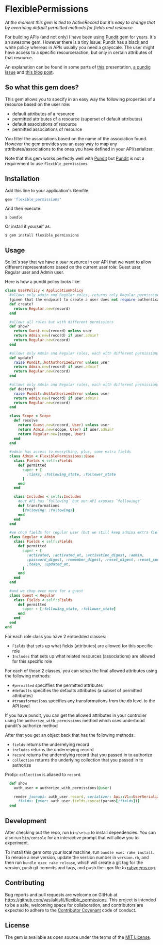 # FlexiblePermissions

*At the moment this gem is tied to ActiveRecord but it's easy to change that
by overriding default permitted methods for fields and resource*

For building APIs (and not only) I have been using [Pundit](https://github.com/elabs/pundit) gem for years.
It's an awesome gem.
However there is a tiny issue: Pundit has a black and white policy whereas in
APIs usually you need a grayscale. The user might have access to a specific
resource/action, but only in certain attributes of that resource.

An explanation can be found in some parts of
[this](http://slides.com/vasilakisfil/apis-on-ruby-and-rails#) presentation, [a pundig issue](https://github.com/elabs/pundit/issues/212#issuecomment-64049328)
and [this blog post](http://slides.com/vasilakisfil/apis-on-ruby-and-rails#/).

## So what this gem does?
This gem allows you to specify in an easy way the following properties of a resource
based on the user role:

* default attributes of a resource
* permitted attributes of a resource (superset of default attributes)
* default associations of resource
* permitted associations of resource

You filter the associations based on the name of the association found.
However the gem provides you an easy way to map any attributes/associations to
the ones you have defined in your API/serializer.

Note that this gem works perfectly well with [Pundit](https://github.com/elabs/pundit)
but [Pundit](https://github.com/elabs/pundit) is not a requirement to use `flexible_permissions`

## Installation

Add this line to your application's Gemfile:

```ruby
gem 'flexible_permissions'
```

And then execute:

    $ bundle

Or install it yourself as:

    $ gem install flexible_permissions

## Usage

So let's say that we have a `User` resource in our API that we want to allow
different representations based on the current user role: Guest user,
Regular user and Admin user.

Here is how a pundit policy looks like:

```ruby
class UserPolicy < ApplicationPolicy
  #allows only Admin and Regular roles, returns only Regular permissions
  (given that the endpoint to create a user does not require authentication)
  def create?
    return Regular.new(record)
  end

  #allows all roles but with different permissions
  def show?
    return Guest.new(record) unless user
    return Admin.new(record) if user.admin?
    return Regular.new(record)
  end

  #allows only Admin and Regular roles, each with different permissions
  def update?
    raise Pundit::NotAuthorizedError unless user
    return Admin.new(record) if user.admin?
    return Regular.new(record)
  end

  #allows only Admin and Regular roles, each with different permissions
  def destroy?
    raise Pundit::NotAuthorizedError unless user
    return Admin.new(record) if user.admin?
    return Regular.new(record)
  end

  class Scope < Scope
    def resolve
      return Guest.new(record, User) unless user
      return Admin.new(scope, User) if user.admin?
      return Regular.new(scope, User)
    end
  end

  #admin has access to everything, plus, some extra fields
  class Admin < FlexiblePermissions::Base
    class Fields < self::Fields
      def permitted
        super + [
          :links, :following_state, :follower_state
        ]
      end
    end

    class Includes < self::Includes
      #our API has `following` but our API exposes `followings`
      def transformations
        {following: :followings}
      end
    end
  end

  #we chop fields for regular user (but we still keep admins extra fields)
  class Regular < Admin
    class Fields < self::Fields
      def permitted
        super - [
          :activated, :activated_at, :activation_digest, :admin,
          :password_digest, :remember_digest, :reset_digest, :reset_sent_at,
          :token, :updated_at,
        ]
      end
    end
  end

  #and we chop even more for a guest
  class Guest < Regular
    class Fields < self::Fields
      def permitted
        super - [:following_state, :follower_state]
      end
    end
  end
end
```

For each role class you have 2 embedded classes:
* `Fields` that sets up what fields (attributes) are allowed for this specific role
* `Includes` that sets up what related resources (associations) are allowed for this specific role

For each of those 2 classes, you can setup the final allowed attributes using the following methods:
* `#permitted` speciffies the permitted attributes
* `#defaults` specifies the defaults attributes (a subset of permitted attributes)
* `#transformations` specifies any transformations from the db level to the API level

If you have pundit, you can get the allowed attributes in your controller using the
`authorize_with_permissions` method which uses underhood pundit's authorize method

After that you get an object back that has the following methods:
* `fields` returns the underrelying record
* `includes` returns the underrelying record
* `record` returns the underrelying record that you passed in to authorize
* `collection` returns the underlying collection that you passed in to authorize

Protip: `collection` is aliased to `record`.

```ruby
  def show
    auth_user = authorize_with_permissions(@user)

    render jsonapi: auth_user.record, serializer: Api::V1::UserSerializer,
      fields: {user: auth_user.fields.concat(params[:fields])}
  end
```

## Development

After checking out the repo, run `bin/setup` to install dependencies. You can also run `bin/console` for an interactive prompt that will allow you to experiment.

To install this gem onto your local machine, run `bundle exec rake install`. To release a new version, update the version number in `version.rb`, and then run `bundle exec rake release`, which will create a git tag for the version, push git commits and tags, and push the `.gem` file to [rubygems.org](https://rubygems.org).

## Contributing

Bug reports and pull requests are welcome on GitHub at https://github.com/vasilakisfil/flexible_permissions. This project is intended to be a safe, welcoming space for collaboration, and contributors are expected to adhere to the [Contributor Covenant](http://contributor-covenant.org) code of conduct.


## License

The gem is available as open source under the terms of the [MIT License](http://opensource.org/licenses/MIT).
